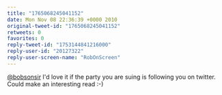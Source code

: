 ```yaml
---
title: "1765068245041152"
date: Mon Nov 08 22:36:39 +0000 2010
original-tweet-id: "1765068245041152"
retweets: 0
favorites: 0
reply-tweet-id: "1753144841216000"
reply-user-id: "20127322"
reply-user-screen-name: "RobOnScreen"
---
```

<a href="https://twitter.com/bobsonsir">@bobsonsir</a> I'd love it if the party you are suing is following you on twitter. Could make an interesting read :-)
